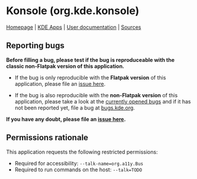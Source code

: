 # Konsole (org.kde.konsole)

[Homepage] | [KDE Apps] | [User documentation] | [Sources]

## Reporting bugs

**Before filling a bug, please test if the bug is reproduceable with the
classic non-Flatpak version of this application.**

- If the bug is only reproducible with the **Flatpak version** of this
  application, please file an [issue here][issue].

- If the bug is also reproducible with the **non-Flatpak version** of this
  application, please take a look at the [currently opened bugs][bugs] and if
  it has not been reported yet, file a bug at
  [bugs.kde.org].

**If you have any doubt, please file an [issue here][issue].**

## Permissions rationale

This application requests the following restricted permissions:

- Required for accessibility: `--talk-name=org.a11y.Bus`
- Required to run commands on the host: `--talk=TODO`

[Homepage]: https://konsole.kde.org/
[KDE Apps]: https://apps.kde.org/konsole/
[User documentation]: https://userbase.kde.org/Konsole
[Sources]: https://invent.kde.org/utilities/konsole
[issue]: https://github.com/flathub/org.kde.konsole/issues/new
[bugs]: https://bugs.kde.org/buglist.cgi?bug_status=UNCONFIRMED&bug_status=CONFIRMED&bug_status=ASSIGNED&bug_status=REOPENED&product=konsole&query_format=advanced
[bugs.kde.org]: https://bugs.kde.org/enter_bug.cgi?format=guided&product=konsole
